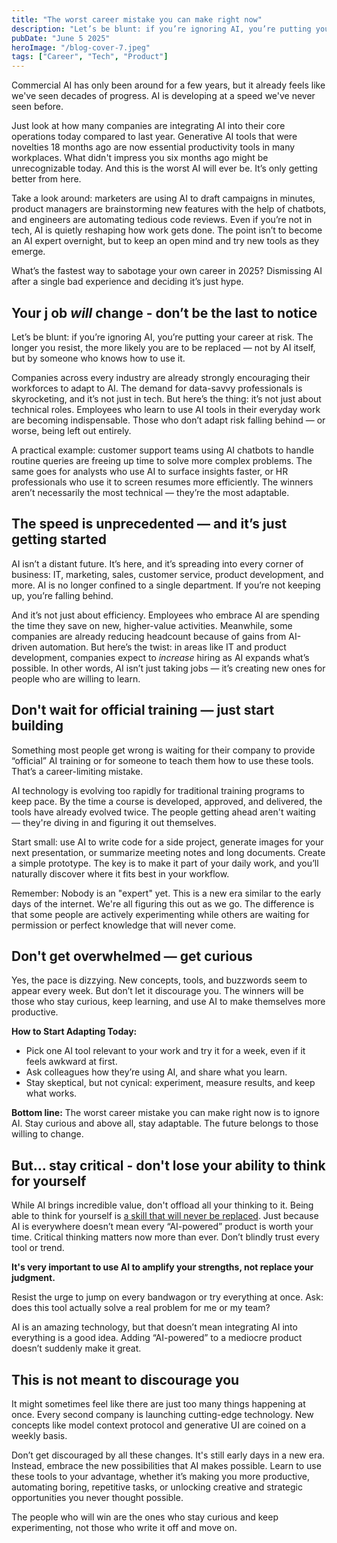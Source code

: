 ```yaml
---
title: "The worst career mistake you can make right now"
description: "Let’s be blunt: if you’re ignoring AI, you’re putting your career at risk."
pubDate: "June 5 2025"
heroImage: "/blog-cover-7.jpeg"
tags: ["Career", "Tech", "Product"]
---
```


Commercial AI has only been around for a few years, but it already feels like we've seen decades of progress. AI is developing at a speed we've never seen before.

Just look at how many companies are integrating AI into their core operations today compared to last year. Generative AI tools that were novelties 18 months ago are now essential productivity tools in many workplaces. What didn't impress you six months ago might be unrecognizable today. And this is the worst AI will ever be. It’s only getting better from here.

Take a look around: marketers are using AI to draft campaigns in minutes, product managers are brainstorming new features with the help of chatbots, and engineers are automating tedious code reviews. Even if you’re not in tech, AI is quietly reshaping how work gets done. The point isn’t to become an AI expert overnight, but to keep an open mind and try new tools as they emerge.

What’s the fastest way to sabotage your own career in 2025? Dismissing AI after a single bad experience and deciding it’s just hype.

## Your j ob *will* change - don’t be the last to notice

Let’s be blunt: if you’re ignoring AI, you’re putting your career at risk. The longer you resist, the more likely you are to be replaced — not by AI itself, but by someone who knows how to use it.

Companies across every industry are already strongly encouraging their workforces to adapt to AI. The demand for data-savvy professionals is skyrocketing, and it’s not just in tech. But here’s the thing: it’s not just about technical roles. Employees who learn to use AI tools in their everyday work are becoming indispensable. Those who don’t adapt risk falling behind — or worse, being left out entirely.

A practical example: customer support teams using AI chatbots to handle routine queries are freeing up time to solve more complex problems. The same goes for analysts who use AI to surface insights faster, or HR professionals who use it to screen resumes more efficiently. The winners aren’t necessarily the most technical — they’re the most adaptable.

## The speed is unprecedented — and it’s just getting started

AI isn’t a distant future. It’s here, and it’s spreading into every corner of business: IT, marketing, sales, customer service, product development, and more. AI is no longer confined to a single department. If you’re not keeping up, you’re falling behind.

And it’s not just about efficiency. Employees who embrace AI are spending the time they save on new, higher-value activities. Meanwhile, some companies are already reducing headcount because of gains from AI-driven automation. But here’s the twist: in areas like IT and product development, companies expect to *increase* hiring as AI expands what’s possible. In other words, AI isn’t just taking jobs — it’s creating new ones for people who are willing to learn.

## Don't wait for official training — just start building

Something most people get wrong is waiting for their company to provide “official” AI training or for someone to teach them how to use these tools. That’s a career-limiting mistake.

AI technology is evolving too rapidly for traditional training programs to keep pace. By the time a course is developed, approved, and delivered, the tools have already evolved twice. The people getting ahead aren't waiting — they're diving in and figuring it out themselves.

Start small: use AI to write code for a side project, generate images for your next presentation, or summarize meeting notes and long documents. Create a simple prototype. The key is to make it part of your daily work, and you’ll naturally discover where it fits best in your workflow.

Remember: Nobody is an "expert" yet. This is a new era similar to the early days of the internet. We're all figuring this out as we go. The difference is that some people are actively experimenting while others are waiting for permission or perfect knowledge that will never come.

## Don't get overwhelmed — get curious

Yes, the pace is dizzying. New concepts, tools, and buzzwords seem to appear every week. But don’t let it discourage you. The winners will be those who stay curious, keep learning, and use AI to make themselves more productive.

**How to Start Adapting Today:**
- Pick one AI tool relevant to your work and try it for a week, even if it feels awkward at first.
- Ask colleagues how they’re using AI, and share what you learn.
- Stay skeptical, but not cynical: experiment, measure results, and keep what works.

**Bottom line:** The worst career mistake you can make right now is to ignore AI. Stay curious and above all, stay adaptable. The future belongs to those willing to change.

## But... stay critical - don't lose your ability to think for yourself

While AI brings incredible value, don't offload all your thinking to it. Being able to think for yourself is [a skill that will never be replaced](https://minimalizt.dev/blog/in-ai-age-learn-evergreen-skills). Just because AI is everywhere doesn’t mean every “AI-powered” product is worth your time. Critical thinking matters now more than ever. Don’t blindly trust every tool or trend.

**It's very important to use AI to amplify your strengths, not replace your judgment.**

Resist the urge to jump on every bandwagon or try everything at once. Ask: does this tool actually solve a real problem for me or my team?

AI is an amazing technology, but that doesn’t mean integrating AI into everything is a good idea. Adding “AI-powered” to a mediocre product doesn’t suddenly make it great.

## This is not meant to discourage you

It might sometimes feel like there are just too many things happening at once. Every second company is launching cutting-edge technology. New concepts like model context protocol and generative UI are coined on a weekly basis.

Don’t get discouraged by all these changes. It's still early days in a new era. Instead, embrace the new possibilities that AI makes possible. Learn to use these tools to your advantage, whether it’s making you more productive, automating boring, repetitive tasks, or unlocking creative and strategic opportunities you never thought possible.

The people who will win are the ones who stay curious and keep experimenting, not those who write it off and move on.
